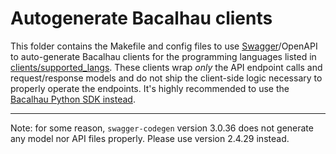 # Autogenerate Bacalhau clients

This folder contains the Makefile and config files to use [Swagger](https://swagger.io/tools/swagger-codegen/)/OpenAPI to auto-generate Bacalhau clients for the programming languages listed in [clients/supported_langs](clients/supported_langs).
These clients wrap *only* the API endpoint calls and request/response models and do not ship the client-side logic necessary to properly operate the endpoints. It's highly recommended to use the [Bacalhau Python SDK instead](../python).

---

Note: for some reason, `swagger-codegen` version 3.0.36 does not generate any model nor API files properly.
Please use version 2.4.29 instead.
